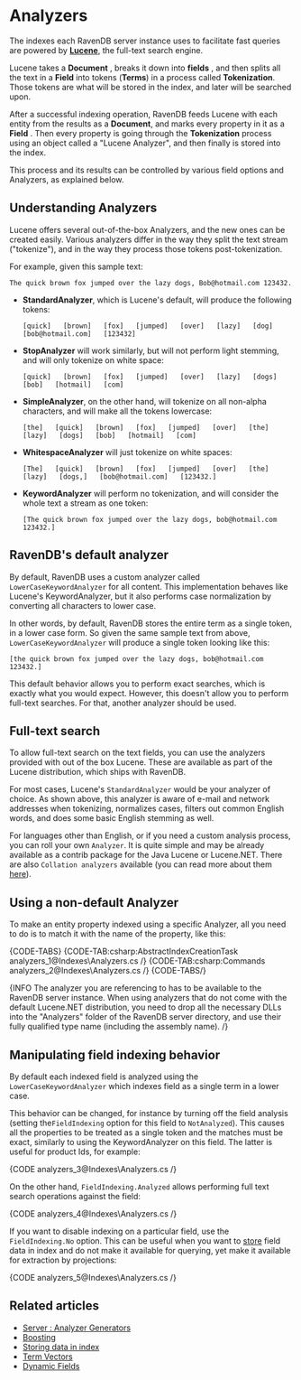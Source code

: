 # Analyzers

The indexes each RavenDB server instance uses to facilitate fast queries are powered by [**Lucene**](http://lucene.apache.org/), the full-text search engine.

Lucene takes a **Document** , breaks it down into **fields** , and then splits all the text in a **Field** into tokens (**Terms**) in a process called **Tokenization**. Those tokens are what will be stored in the index, and later will be searched upon.

After a successful indexing operation, RavenDB feeds Lucene with each entity from the results as a **Document**, and marks every property in it as a **Field** . Then every property is going through the **Tokenization** process using an object called a "Lucene Analyzer", and then finally is stored into the index.

This process and its results can be controlled by various field options and Analyzers, as explained below.

## Understanding Analyzers

Lucene offers several out-of-the-box Analyzers, and the new ones can be created easily. Various analyzers differ in the way they split the text stream ("tokenize"), and in the way they process those tokens post-tokenization.

For example, given this sample text:

`The quick brown fox jumped over the lazy dogs, Bob@hotmail.com 123432.`

* **StandardAnalyzer**, which is Lucene's default, will produce the following tokens:

    `[quick]   [brown]   [fox]   [jumped]   [over]   [lazy]   [dog]   [bob@hotmail.com]   [123432]`

* **StopAnalyzer** will work similarly, but will not perform light stemming, and will only tokenize on white space:

    `[quick]   [brown]   [fox]   [jumped]   [over]   [lazy]   [dogs]   [bob]   [hotmail]   [com]`

* **SimpleAnalyzer**, on the other hand, will tokenize on all non-alpha characters, and will make all the tokens lowercase:

    `[the]   [quick]   [brown]   [fox]   [jumped]   [over]   [the]   [lazy]   [dogs]   [bob]   [hotmail]   [com]`

* **WhitespaceAnalyzer** will just tokenize on white spaces:

    `[The]   [quick]   [brown]   [fox]   [jumped]   [over]   [the]   [lazy]   [dogs,]   [bob@hotmail.com]   [123432.]`

* **KeywordAnalyzer** will perform no tokenization, and will consider the whole text a stream as one token:

    `[The quick brown fox jumped over the lazy dogs, bob@hotmail.com 123432.]`

## RavenDB's default analyzer

By default, RavenDB uses a custom analyzer called `LowerCaseKeywordAnalyzer` for all content. This implementation behaves like Lucene's KeywordAnalyzer, but it also performs case normalization by converting all characters to lower case. 

In other words, by default, RavenDB stores the entire term as a single token, in a lower case form. So given the same sample text from above, `LowerCaseKeywordAnalyzer` will produce a single token looking like this:

`[the quick brown fox jumped over the lazy dogs, bob@hotmail.com 123432.]`

This default behavior allows you to perform exact searches, which is exactly what you would expect. However, this doesn't allow you to perform full-text searches. For that, another analyzer should be used.

## Full-text search

To allow full-text search on the text fields, you can use the analyzers provided with out of the box Lucene. These are available as part of the Lucene distribution, which ships with RavenDB.

For most cases, Lucene's `StandardAnalyzer` would be your analyzer of choice. As shown above, this analyzer is aware of e-mail and network addresses when tokenizing, normalizes cases, filters out common English words, and does some basic English stemming as well.

For languages other than English, or if you need a custom analysis process, you can roll your own `Analyzer`. It is quite simple and may be already available as a contrib package for the Java Lucene or Lucene.NET. There are also `Collation analyzers` available (you can read more about them [here](../indexes/customizing-results-order#collation-support)).

## Using a non-default Analyzer

To make an entity property indexed using a specific Analyzer, all you need to do is to match it with the name of the property, like this:

{CODE-TABS}
{CODE-TAB:csharp:AbstractIndexCreationTask analyzers_1@Indexes\Analyzers.cs /}
{CODE-TAB:csharp:Commands analyzers_2@Indexes\Analyzers.cs /}
{CODE-TABS/}

{INFO The analyzer you are referencing to has to be available to the RavenDB server instance. When using analyzers that do not come with the default Lucene.NET distribution, you need to drop all the necessary DLLs into the "Analyzers" folder of the RavenDB server directory, and use their fully qualified type name (including the assembly name). /}

## Manipulating field indexing behavior

By default each indexed field is analyzed using the `LowerCaseKeywordAnalyzer` which indexes field as a single term in a lower case.

This behavior can be changed, for instance by turning off the field analysis (setting  the`FieldIndexing` option for this field to `NotAnalyzed`). This causes all the properties to be treated as a single token and the matches must be exact, similarly to using the KeywordAnalyzer on this field. The latter is useful for product Ids, for example:

{CODE analyzers_3@Indexes\Analyzers.cs /}

On the other hand, `FieldIndexing.Analyzed` allows performing full text search operations against the field:

{CODE analyzers_4@Indexes\Analyzers.cs /}

If you want to disable indexing on a particular field, use the `FieldIndexing.No` option. This can be useful when you want to [store](../indexes/storing-data-in-index) field data in index and do not make it available for querying, yet make it available for extraction by projections:

{CODE analyzers_5@Indexes\Analyzers.cs /}

## Related articles

- [Server : Analyzer Generators](../server/plugins/analyzer-generators)
- [Boosting](../indexes/boosting)
- [Storing data in index](../indexes/storing-data-in-index)
- [Term Vectors](../indexes/using-term-vectors)
- [Dynamic Fields](../indexes/using-dynamic-fields)
